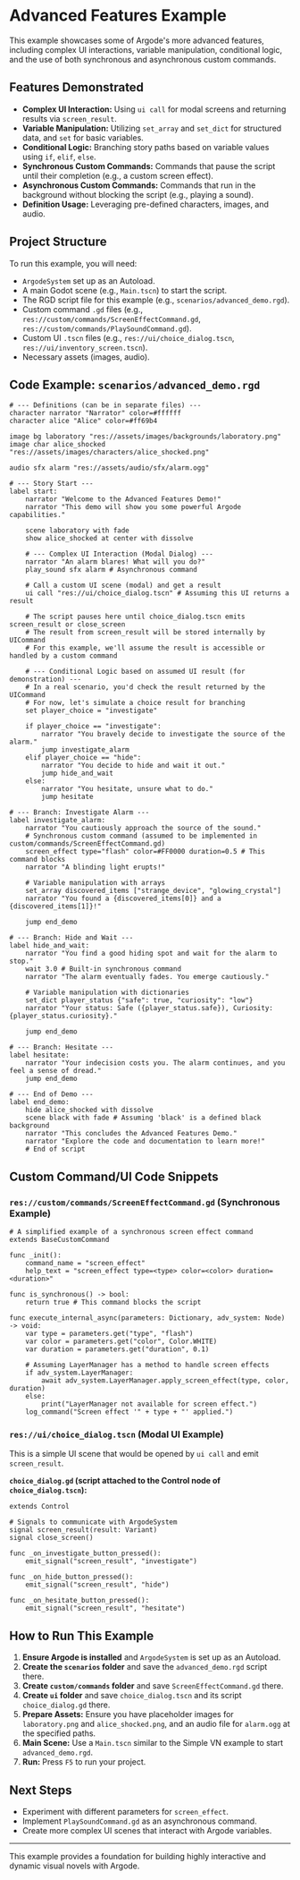 # Advanced Features Example

This example showcases some of Argode's more advanced features, including complex UI interactions, variable manipulation, conditional logic, and the use of both synchronous and asynchronous custom commands.

## Features Demonstrated

-   **Complex UI Interaction:** Using `ui call` for modal screens and returning results via `screen_result`.
-   **Variable Manipulation:** Utilizing `set_array` and `set_dict` for structured data, and `set` for basic variables.
-   **Conditional Logic:** Branching story paths based on variable values using `if`, `elif`, `else`.
-   **Synchronous Custom Commands:** Commands that pause the script until their completion (e.g., a custom screen effect).
-   **Asynchronous Custom Commands:** Commands that run in the background without blocking the script (e.g., playing a sound).
-   **Definition Usage:** Leveraging pre-defined characters, images, and audio.

## Project Structure

To run this example, you will need:

-   `ArgodeSystem` set up as an Autoload.
-   A main Godot scene (e.g., `Main.tscn`) to start the script.
-   The RGD script file for this example (e.g., `scenarios/advanced_demo.rgd`).
-   Custom command `.gd` files (e.g., `res://custom/commands/ScreenEffectCommand.gd`, `res://custom/commands/PlaySoundCommand.gd`).
-   Custom UI `.tscn` files (e.g., `res://ui/choice_dialog.tscn`, `res://ui/inventory_screen.tscn`).
-   Necessary assets (images, audio).

## Code Example: `scenarios/advanced_demo.rgd`

```rgd
# --- Definitions (can be in separate files) ---
character narrator "Narrator" color=#ffffff
character alice "Alice" color=#ff69b4

image bg laboratory "res://assets/images/backgrounds/laboratory.png"
image char alice_shocked "res://assets/images/characters/alice_shocked.png"

audio sfx alarm "res://assets/audio/sfx/alarm.ogg"

# --- Story Start ---
label start:
    narrator "Welcome to the Advanced Features Demo!"
    narrator "This demo will show you some powerful Argode capabilities."

    scene laboratory with fade
    show alice_shocked at center with dissolve

    # --- Complex UI Interaction (Modal Dialog) ---
    narrator "An alarm blares! What will you do?"
    play_sound sfx alarm # Asynchronous command

    # Call a custom UI scene (modal) and get a result
    ui call "res://ui/choice_dialog.tscn" # Assuming this UI returns a result

    # The script pauses here until choice_dialog.tscn emits screen_result or close_screen
    # The result from screen_result will be stored internally by UICommand
    # For this example, we'll assume the result is accessible or handled by a custom command

    # --- Conditional Logic based on assumed UI result (for demonstration) ---
    # In a real scenario, you'd check the result returned by the UICommand
    # For now, let's simulate a choice result for branching
    set player_choice = "investigate"

    if player_choice == "investigate":
        narrator "You bravely decide to investigate the source of the alarm."
        jump investigate_alarm
    elif player_choice == "hide":
        narrator "You decide to hide and wait it out."
        jump hide_and_wait
    else:
        narrator "You hesitate, unsure what to do."
        jump hesitate

# --- Branch: Investigate Alarm ---
label investigate_alarm:
    narrator "You cautiously approach the source of the sound."
    # Synchronous custom command (assumed to be implemented in custom/commands/ScreenEffectCommand.gd)
    screen_effect type="flash" color=#FF0000 duration=0.5 # This command blocks
    narrator "A blinding light erupts!"

    # Variable manipulation with arrays
    set_array discovered_items ["strange_device", "glowing_crystal"]
    narrator "You found a {discovered_items[0]} and a {discovered_items[1]}!"

    jump end_demo

# --- Branch: Hide and Wait ---
label hide_and_wait:
    narrator "You find a good hiding spot and wait for the alarm to stop."
    wait 3.0 # Built-in synchronous command
    narrator "The alarm eventually fades. You emerge cautiously."

    # Variable manipulation with dictionaries
    set_dict player_status {"safe": true, "curiosity": "low"}
    narrator "Your status: Safe ({player_status.safe}), Curiosity: {player_status.curiosity}."

    jump end_demo

# --- Branch: Hesitate ---
label hesitate:
    narrator "Your indecision costs you. The alarm continues, and you feel a sense of dread."
    jump end_demo

# --- End of Demo ---
label end_demo:
    hide alice_shocked with dissolve
    scene black with fade # Assuming 'black' is a defined black background
    narrator "This concludes the Advanced Features Demo."
    narrator "Explore the code and documentation to learn more!"
    # End of script
```

## Custom Command/UI Code Snippets

### `res://custom/commands/ScreenEffectCommand.gd` (Synchronous Example)

```gdscript
# A simplified example of a synchronous screen effect command
extends BaseCustomCommand

func _init():
    command_name = "screen_effect"
    help_text = "screen_effect type=<type> color=<color> duration=<duration>"

func is_synchronous() -> bool:
    return true # This command blocks the script

func execute_internal_async(parameters: Dictionary, adv_system: Node) -> void:
    var type = parameters.get("type", "flash")
    var color = parameters.get("color", Color.WHITE)
    var duration = parameters.get("duration", 0.1)

    # Assuming LayerManager has a method to handle screen effects
    if adv_system.LayerManager:
        await adv_system.LayerManager.apply_screen_effect(type, color, duration)
    else:
        print("LayerManager not available for screen effect.")
    log_command("Screen effect '" + type + "' applied.")
```

### `res://ui/choice_dialog.tscn` (Modal UI Example)

This is a simple UI scene that would be opened by `ui call` and emit `screen_result`.

**`choice_dialog.gd` (script attached to the Control node of `choice_dialog.tscn`):**

```gdscript
extends Control

# Signals to communicate with ArgodeSystem
signal screen_result(result: Variant)
signal close_screen()

func _on_investigate_button_pressed():
    emit_signal("screen_result", "investigate")

func _on_hide_button_pressed():
    emit_signal("screen_result", "hide")

func _on_hesitate_button_pressed():
    emit_signal("screen_result", "hesitate")
```

## How to Run This Example

1.  **Ensure Argode is installed** and `ArgodeSystem` is set up as an Autoload.
2.  **Create the `scenarios` folder** and save the `advanced_demo.rgd` script there.
3.  **Create `custom/commands` folder** and save `ScreenEffectCommand.gd` there.
4.  **Create `ui` folder** and save `choice_dialog.tscn` and its script `choice_dialog.gd` there.
5.  **Prepare Assets:** Ensure you have placeholder images for `laboratory.png` and `alice_shocked.png`, and an audio file for `alarm.ogg` at the specified paths.
6.  **Main Scene:** Use a `Main.tscn` similar to the Simple VN example to start `advanced_demo.rgd`.
7.  **Run:** Press `F5` to run your project.

## Next Steps

-   Experiment with different parameters for `screen_effect`.
-   Implement `PlaySoundCommand.gd` as an asynchronous command.
-   Create more complex UI scenes that interact with Argode variables.

---

This example provides a foundation for building highly interactive and dynamic visual novels with Argode.
